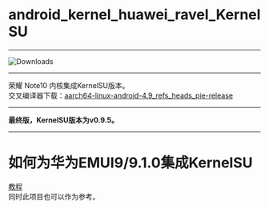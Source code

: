 # android_kernel_huawei_ravel_KernelSU  
***
![Downloads](https://img.shields.io/github/downloads/Coconutat/android_kernel_huawei_kirin970_EMUI9.1.0_KernelSU/total)    
***
荣耀 Note10 内核集成KernelSU版本。  
交叉编译器下载：[aarch64-linux-android-4.9_refs_heads_pie-release](https://android.googlesource.com/platform/prebuilts/gcc/linux-x86/aarch64/aarch64-linux-android-4.9/+archive/refs/heads/pie-release.tar.gz)  
***  
**最终版，KernelSU版本为v0.9.5。**  
***

# 如何为华为EMUI9/9.1.0集成KernelSU
[教程](https://github.com/Coconutat/HuaweiP10-GSI-And-Modify-Tutorial/wiki/7.KernelSU%E9%80%82%E9%85%8DEMUI9%E6%88%969.1.0%E7%B3%BB%E7%BB%9F%E7%9A%84%E5%86%85%E6%A0%B8)  
同时此项目也可以作为参考。

